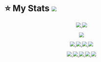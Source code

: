 # :star: My Stats ![](https://komarev.com/ghpvc/?username=cupof2)
<p align="center"><a href="#">
  <img src="https://github-readme-stats.vercel.app/api?username=cupof2&show_icons=true&include_all_commits=true&line_height=33&count_private=true&theme=gruvbox" />
  <img src="https://github-readme-stats.vercel.app/api/top-langs?username=cupof2&langs_count=4&count_private=true&theme=gruvbox" />
</a></p>
<p align="center"><a href="#">
  <img src="https://github-profile-trophy.vercel.app/?username=cupof2&margin-w=28&margin-h=15&theme=chalk"/>
</p></a></p>
<p align="center"><a href="#">
  <img src="https://img.shields.io/badge/-Java-2e3440?logoColor=deaf04&logo=Java" />
  <img src="https://img.shields.io/badge/-PHP-2e3440?logoColor=deaf04&logo=PHP" />
  <img src="https://img.shields.io/badge/-JavaScript-2e3440?logoColor=deaf04&logo=JavaScript" />
  <img src="https://img.shields.io/badge/-HTML5-2e3440?logoColor=deaf04&logo=html5" />
</a></p>
<p align="center"><a href="#">
  <img src="https://img.shields.io/badge/-Git-2e3440?logoColor=deaf04&logo=git" />
  <img src="https://img.shields.io/badge/-Github-2e3440?logoColor=deaf04&logo=github" />
  <img src="https://img.shields.io/badge/-Ubuntu-2e3440?logoColor=deaf04&logo=ubuntu" />
  <img src="https://img.shields.io/badge/-React-2e3440?logoColor=deaf04&logo=react" />
  <img src="https://img.shields.io/badge/-Node.js-2e3440?logoColor=deaf04&logo=node.js" />
</a></p>
  
<br><br><br><br>

